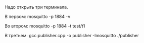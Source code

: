 ﻿Надо открыть три терминала.

В первом:
mosquitto -p 1884 -v

Во втором:
mosquitto -p 1884 -t test/t1


В третьем: 
gcc publisher.cpp -o publisher -lmosquitto
./publisher
